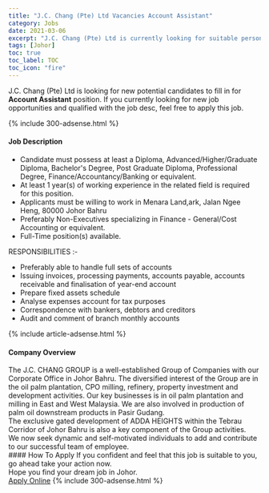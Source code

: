 ```yaml
---
title: "J.C. Chang (Pte) Ltd Vacancies Account Assistant" 
category: Jobs 
date: 2021-03-06 
excerpt: "J.C. Chang (Pte) Ltd is currently looking for suitable person to fill in the Account Assistant which based in Johor" 
tags: [Johor] 
toc: true 
toc_label: TOC 
toc_icon: "fire" 
--- 
```


<p>J.C. Chang (Pte) Ltd is looking for new potential candidates to fill in for <b>Account Assistant</b> position. If you currently looking for new job opportunities and qualified with the job desc, feel free to apply this job.
</p>{% include 300-adsense.html %} 
<div><div><h4>Job Description</h4></div><div><div><span><div><ul><li>Candidate must possess at least a Diploma, Advanced/Higher/Graduate Diploma, Bachelor's Degree, Post Graduate Diploma, Professional Degree, Finance/Accountancy/Banking or equivalent.</li><li>At least 1 year(s) of working experience in the related field is required for this position.</li><li>Applicants must be willing to work in Menara Land,ark, Jalan Ngee Heng, 80000 Johor Bahru</li><li>Preferably Non-Executives specializing in Finance - General/Cost Accounting or equivalent.</li><li>Full-Time position(s) available.</li></ul><div>RESPONSIBILITIES :-</div><ul><li>Preferably able to handle full sets of accounts</li><li>Issuing invoices, processing payments, accounts payable, accounts receivable and finalisation of year-end account</li><li>Prepare fixed assets schedule</li><li>Analyse expenses account for tax purposes</li><li>Correspondence with bankers, debtors and creditors</li><li>Audit and comment of branch monthly accounts</li></ul></div></span></div></div></div> 
{% include article-adsense.html %} 
<div><div><h4>Company Overview</h4></div><div><div><span><div><div>
	The J.C. CHANG GROUP is a well-established Group of Companies with our Corporate Office in Johor Bahru. The diversified interest of the Group are in the oil palm plantation, CPO milling, refinery, property investment and development activities. Our key businesses is in oil palm plantation and milling in East and West Malaysia. We are also involved in production of palm oil downstream products in Pasir Gudang.</div>
<div>
	The exclusive gated development of ADDA HEIGHTS within the Tebrau Corridor of Johor Bahru is also a key component of the Group activities.</div>
<div>
	We&#160;now seek dynamic and self-motivated individuals&#160;to add and contribute to our successful team of employee.</div></div></span></div></div></div> 
#### How To Apply 
If you confident and feel that this job is suitable to you, go ahead take your action now. <br/> 
Hope you find your dream job in Johor. <br/> 
<a href="https://www.jobstreet.com.my/en/job/account-assistant-4497608?jobId=jobstreet-my-job-4497608&" class="btn btn--info" target="_blank" rel="nofollow noopenner">Apply Online</a> 
{% include 300-adsense.html %} 